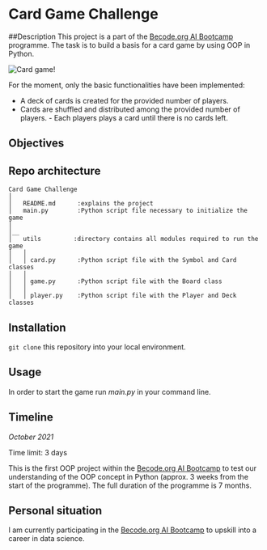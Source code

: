 # Card Game Challenge
##Description
This project is a part of the [Becode.org AI Bootcamp](https://becode.org/learn/ai-bootcamp/) programme. The task is to build a basis for a card game by using OOP in Python. 

![Card game!](https://media.giphy.com/media/3o7TKP35NXE4rWwXjW/giphy.gif)

For the moment, only the basic functionalities have been implemented:
- A deck of cards is created for the provided number of players.
- Cards are shuffled and distributed among the provided number of players. - Each players plays a card until there is no cards left.

## Objectives


## Repo architecture
```
Card Game Challenge
│
│   README.md      :explains the project
│   main.py        :Python script file necessary to initialize the game
│   
│__   
│   utils         :directory contains all modules required to run the game
│   │
│   │ card.py      :Python script file with the Symbol and Card classes 
│   │
│   │ game.py      :Python script file with the Board class
│   │
│   │ player.py    :Python script file with the Player and Deck classes

```

## Installation
`git clone` this repository into your local environment. 

## Usage
In order to start the game run *main.py* in your command line.

## Timeline
*October 2021*

Time limit: 3 days

This is the first OOP project within the [Becode.org AI Bootcamp](https://becode.org/learn/ai-bootcamp/) to test our understanding of the OOP concept in Python (approx. 3 weeks from the start of the programme). The full duration of the programme is 7 months. 

## Personal situation
I am currently participating in the [Becode.org AI Bootcamp](https://becode.org/learn/ai-bootcamp/) to upskill into a career in data science. 

